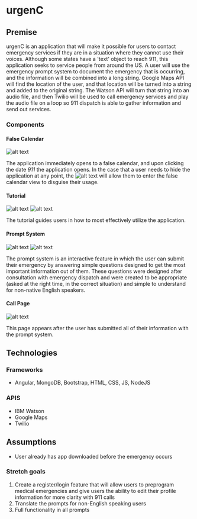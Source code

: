 # urgenC

## Premise
urgenC is an application that will make it possible for users to contact emergency services if they are in a situation where they cannot use their voices. Although some states have a 'text' object to reach 911, this application seeks to service people from around the US. A user will use the emergency prompt system to document the emergency that is occurring, and the information will be combined into a long string. Google Maps API will find the location of the user, and that location will be turned into a string and added to the original string. The Watson API will turn that string into an audio file, and then Twilio will be used to call emergency services and play the audio file on a loop so 911 dispatch is able to gather information and send out services.

### Components

#### False Calendar
![alt text](https://github.com/helenajblack/soloProject/blob/master/public/images/Calendar.png?raw=true "False Calendar")

The application immediately opens to a false calendar, and upon clicking the date _911_ the application opens. In the case that a user needs to hide the application at any point, the ![alt text](https://github.com/helenajblack/soloProject/blob/master/public/images/hidegray.png?raw=true "Hide Button") will allow them to enter the false calendar view to disguise their usage.

#### Tutorial
![alt text](https://github.com/helenajblack/soloProject/blob/master/public/images/Tutorial1.png?raw=true "Tutorial 1")
![alt text](https://github.com/helenajblack/soloProject/blob/master/public/images/Tutorial2.png?raw=true "Tutorial 2")

The tutorial guides users in how to most effectively utilize the application.

#### Prompt System

![alt text](https://github.com/helenajblack/soloProject/blob/master/public/images/Prompt1.png?raw=true "Prompt System 1")
![alt text](https://github.com/helenajblack/soloProject/blob/master/public/images/Prompt2.png?raw=true "Prompt System 2")

The prompt system is an interactive feature in which the user can submit their emergency by answering simple questions designed to get the most important information out of them. These questions were designed after consultation with emergency dispatch and were created to be appropriate (asked at the right time, in the correct situation) and simple to understand for non-native English speakers.

#### Call Page

![alt text](https://github.com/helenajblack/soloProject/blob/master/public/images/Ending.png?raw=true "Call")

This page appears after the user has submitted all of their information with the prompt system. 

## Technologies
### Frameworks
+ Angular, MongoDB, Bootstrap, HTML, CSS, JS, NodeJS
### APIS
+ IBM Watson
+ Google Maps
+ Twilio

## Assumptions
+ User already has app downloaded before the emergency occurs

### Stretch goals
1. Create a register/login feature that will allow users to preprogram medical emergencies and give users the ability to edit their profile information for more clarity with 911 calls
2. Translate the prompts for non-English speaking users
3. Full functionality in all prompts
